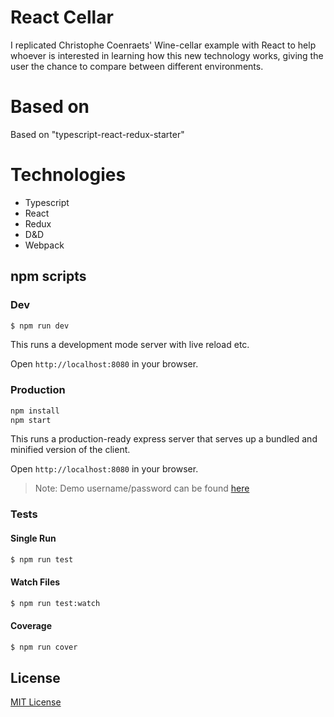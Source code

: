 
# React Cellar

I replicated Christophe Coenraets' Wine-cellar example with React to help whoever is interested in learning how this new technology works, giving the user the chance to compare between different environments.

# Based on
Based on "typescript-react-redux-starter"

# Technologies
- Typescript
- React
- Redux
- D&D
- Webpack

## npm scripts

### Dev
```bash
$ npm run dev
```

This runs a development mode server with live reload etc.

Open `http://localhost:8080` in your browser.

### Production

```bash
npm install
npm start
```

This runs a production-ready express server that serves up a bundled and
minified version of the client.

Open `http://localhost:8080` in your browser.

> Note: Demo username/password can be found [here](https://github.com/ayxos/react-cellar/blob/master/server/users.json)

### Tests

#### Single Run
```bash
$ npm run test
```

#### Watch Files
```bash
$ npm run test:watch
```

#### Coverage
```bash
$ npm run cover
```


## License

[MIT License][MIT]

[MIT]: ./LICENSE "Mit License"
